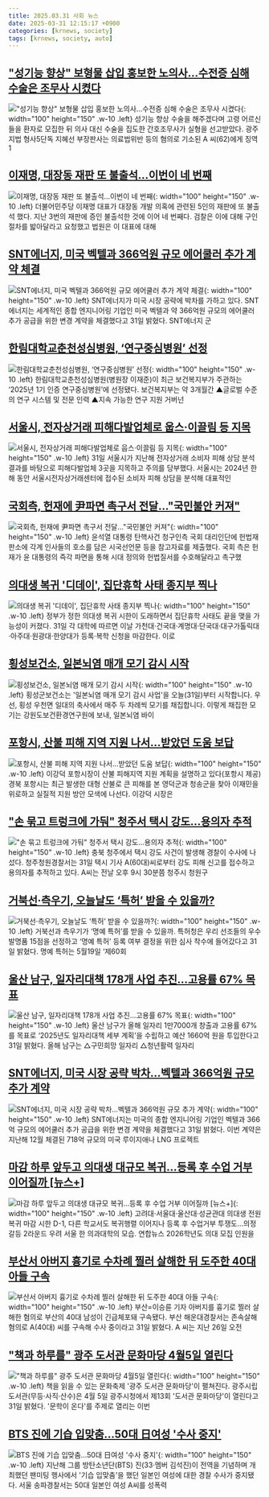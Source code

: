 ```yaml
---
title: 2025.03.31 사회 뉴스
date: 2025-03-31 12:15:17 +0900
categories: [krnews, society]
tags: [krnews, society, auto]
---
```

## ["성기능 향상" 보형물 삽입 홍보한 노의사…수전증 심해 수술은 조무사 시켰다](https://n.news.naver.com/mnews/article/421/0008163226)

!["성기능 향상" 보형물 삽입 홍보한 노의사…수전증 심해 수술은 조무사 시켰다](https://mimgnews.pstatic.net/image/origin/421/2025/03/31/8163226.jpg?type=nf220_150){: width="100" height="150" .w-10 .left}
성기능 향상 수술을 해주겠다며 고령 어르신들을 환자로 모집한 뒤 의사 대신 수술을 집도한 간호조무사가 실형을 선고받았다. 광주지법 형사5단독 지혜선 부장판사는 의료법위반 등의 혐의로 기소된 A 씨(62)에게 징역 1

## [이재명, 대장동 재판 또 불출석…이번이 네 번째](https://n.news.naver.com/mnews/article/666/0000068480)

![이재명, 대장동 재판 또 불출석…이번이 네 번째](https://mimgnews.pstatic.net/image/origin/666/2025/03/31/68480.jpg?type=nf220_150){: width="100" height="150" .w-10 .left}
더불어민주당 이재명 대표가 대장동 개발 의혹에 관련된 5인의 재판에 또 불출석 했다. 지난 3번의 재판에 증인 불출석한 것에 이어 네 번째다. 검찰은 이에 대해 구인절차를 밟아달라고 요청했고 법원은 이 대표에 대해

## [SNT에너지, 미국 벡텔과 366억원 규모 에어쿨러 추가 계약 체결](https://n.news.naver.com/mnews/article/022/0004023597)

![SNT에너지, 미국 벡텔과 366억원 규모 에어쿨러 추가 계약 체결](https://mimgnews.pstatic.net/image/origin/022/2025/03/31/4023597.jpg?type=nf220_150){: width="100" height="150" .w-10 .left}
SNT에너지가 미국 시장 공략에 박차를 가하고 있다. SNT에너지는 세계적인 종합 엔지니어링 기업인 미국 벡텔과 약 366억원 규모의 에어쿨러 추가 공급을 위한 변경 계약을 체결했다고 31일 밝혔다. SNT에너지 군

## [한림대학교춘천성심병원, ‘연구중심병원’ 선정](https://n.news.naver.com/mnews/article/018/0005974623)

![한림대학교춘천성심병원, ‘연구중심병원’ 선정](https://mimgnews.pstatic.net/image/origin/018/2025/03/31/5974623.jpg?type=nf220_150){: width="100" height="150" .w-10 .left}
한림대학교춘천성심병원(병원장 이재준)이 최근 보건복지부가 주관하는 ‘2025년 1기 인증 연구중심병원’에 선정됐다. 보건복지부는 약 3개월간 ▲글로벌 수준의 연구 시스템 및 전문 인력 ▲지속 가능한 연구 지원 거버넌

## [서울시, 전자상거래 피해다발업체로 웁스·이끌림 등 지목](https://n.news.naver.com/mnews/article/003/0013152040)

![서울시, 전자상거래 피해다발업체로 웁스·이끌림 등 지목](https://mimgnews.pstatic.net/image/origin/003/2025/03/31/13152040.jpg?type=nf220_150){: width="100" height="150" .w-10 .left}
31일 서울시가 지난해 전자상거래 소비자 피해 상담 분석 결과를 바탕으로 피해다발업체 3곳을 지목하고 주의를 당부했다. 서울시는 2024년 한 해 동안 서울시전자상거래센터에 접수된 소비자 피해 상담을 분석해 대표적인

## [국회측, 헌재에 尹파면 촉구서 전달…"국민불안 커져"](https://n.news.naver.com/mnews/article/018/0005974731)

![국회측, 헌재에 尹파면 촉구서 전달…"국민불안 커져"](https://mimgnews.pstatic.net/image/origin/018/2025/03/31/5974731.jpg?type=nf220_150){: width="100" height="150" .w-10 .left}
윤석열 대통령 탄핵사건 청구인측 국회 대리인단에 헌법재판소에 각계 인사들의 호소를 담은 시국선언문 등을 참고자료를 제출했다. 국회 측은 헌재가 윤 대통령의 즉각 파면을 통해 시대 정의와 헌법질서를 수호해달라고 촉구했

## [의대생 복귀 '디데이', 집단휴학 사태 종지부 찍나](https://n.news.naver.com/mnews/article/015/0005112711)

![의대생 복귀 '디데이', 집단휴학 사태 종지부 찍나](https://mimgnews.pstatic.net/image/origin/015/2025/03/31/5112711.jpg?type=nf220_150){: width="100" height="150" .w-10 .left}
정부가 정한 의대생 복귀 시한이 도래하면서 집단휴학 사태도 끝을 맺을 가능성이 커졌다. 31일 각 대학에 따르면 이날 가천대·건국대·계명대·단국대·대구가톨릭대·아주대·원광대·한양대가 등록·복학 신청을 마감한다. 이로

## [횡성보건소, 일본뇌염 매개 모기 감시 시작](https://n.news.naver.com/mnews/article/056/0011921626)

![횡성보건소, 일본뇌염 매개 모기 감시 시작](https://mimgnews.pstatic.net/image/origin/056/2025/03/31/11921626.jpg?type=nf220_150){: width="100" height="150" .w-10 .left}
횡성군보건소는 '일본뇌염 매개 모기 감시 사업'을 오늘(31일)부터 시작합니다. 우선, 횡성 우천면 일대의 축사에서 매주 두 차례씩 모기를 채집합니다. 이렇게 채집한 모기는 강원도보건환경연구원에 보내, 일본뇌염 바이

## [포항시, 산불 피해 지역 지원 나서…받았던 도움 보답](https://n.news.naver.com/mnews/article/016/0002449783)

![포항시, 산불 피해 지역 지원 나서…받았던 도움 보답](https://mimgnews.pstatic.net/image/origin/016/2025/03/30/2449783.jpg?type=nf220_150){: width="100" height="150" .w-10 .left}
이강덕 포항시장이 산불 피해지역 지원 계획을 설명하고 있다(포항시 제공) 경북 포항시는 최근 발생한 대형 산불로 큰 피해를 본 영덕군과 청송군을 찾아 이재민을 위로하고 실질적 지원 방안 모색에 나선다. 이강덕 시장은

## ["손 묶고 트렁크에 가둬" 청주서 택시 강도…용의자 추적](https://n.news.naver.com/mnews/article/079/0004008106)

!["손 묶고 트렁크에 가둬" 청주서 택시 강도…용의자 추적](https://mimgnews.pstatic.net/image/origin/079/2025/03/31/4008106.jpg?type=nf220_150){: width="100" height="150" .w-10 .left}
충북 청주에서 택시 강도 사건이 발생해 경찰이 수사에 나섰다. 청주청원경찰서는 31일 택시 기사 A(60대)씨로부터 강도 피해 신고를 접수하고 용의자를 추적하고 있다. A씨는 전날 오후 9시 30분쯤 청주시 청원구

## [거북선·측우기, 오늘날도 ‘특허’ 받을 수 있을까?](https://n.news.naver.com/mnews/article/662/0000065022)

![거북선·측우기, 오늘날도 ‘특허’ 받을 수 있을까?](https://mimgnews.pstatic.net/image/origin/662/2025/03/31/65022.jpg?type=nf220_150){: width="100" height="150" .w-10 .left}
거북선과 측우기가 ‘명예 특허’를 받을 수 있을까. 특허청은 우리 선조들의 우수 발명품 15점을 선정하고 ‘명예 특허’ 등록 여부 결정을 위한 심사 착수에 들어갔다고 31일 밝혔다. 명예 특허는 5월19일 ‘제60회

## [울산 남구, 일자리대책 178개 사업 추진…고용률 67% 목표](https://n.news.naver.com/mnews/article/421/0008162601)

![울산 남구, 일자리대책 178개 사업 추진…고용률 67% 목표](https://mimgnews.pstatic.net/image/origin/421/2025/03/31/8162601.jpg?type=nf220_150){: width="100" height="150" .w-10 .left}
울산 남구가 올해 일자리 1만7000개 창출과 고용률 67%를 목표로 ‘2025년도 일자리대책 세부 계획’을 수립하고 예산 1660억 원을 투입한다고 31일 밝혔다. 올해 남구는 △구민희망 일자리 △청년활력 일자리

## [SNT에너지, 미국 시장 공략 박차…벡텔과 366억원 규모 추가 계약](https://n.news.naver.com/mnews/article/421/0008163261)

![SNT에너지, 미국 시장 공략 박차…벡텔과 366억원 규모 추가 계약](https://mimgnews.pstatic.net/image/origin/421/2025/03/31/8163261.jpg?type=nf220_150){: width="100" height="150" .w-10 .left}
SNT에너지는 미국의 종합 엔지니어링 기업인 벡텔과 366억 규모의 에어쿨러 추가 공급을 위한 변경 계약을 체결했다고 31일 밝혔다. 이번 계약은 지난해 12월 체결된 718억 규모의 미국 루이지애나 LNG 프로젝트

## [마감 하루 앞두고 의대생 대규모 복귀…등록 후 수업 거부 이어질까 [뉴스+]](https://n.news.naver.com/mnews/article/022/0004023389)

![마감 하루 앞두고 의대생 대규모 복귀…등록 후 수업 거부 이어질까 [뉴스+]](https://mimgnews.pstatic.net/image/origin/022/2025/03/30/4023389.jpg?type=nf220_150){: width="100" height="150" .w-10 .left}
고려대·서울대·울산대·성균관대 의대생 전원 복귀 마감 시한 D-1, 다른 학교서도 복귀행렬 이어지나 등록 후 수업거부 투쟁도…의정갈등 2라운드 우려 서울 한 의과대학의 모습. 연합뉴스 2026학년도 의대 모집 인원을

## [부산서 아버지 흉기로 수차례 찔러 살해한 뒤 도주한 40대 아들 구속](https://n.news.naver.com/mnews/article/021/0002699836)

![부산서 아버지 흉기로 수차례 찔러 살해한 뒤 도주한 40대 아들 구속](https://mimgnews.pstatic.net/image/origin/021/2025/03/31/2699836.jpg?type=nf220_150){: width="100" height="150" .w-10 .left}
부산=이승륜 기자 아버지를 흉기로 찔러 살해한 혐의로 부산의 40대 남성이 긴급체포돼 구속됐다. 부산 해운대경찰서는 존속살해 혐의로 A(40대) 씨를 구속해 수사 중이라고 31일 밝혔다. A 씨는 지난 26일 오전

## ["책과 하루를" 광주 도서관 문화마당 4월5일 열린다](https://n.news.naver.com/mnews/article/003/0013152202)

!["책과 하루를" 광주 도서관 문화마당 4월5일 열린다](https://mimgnews.pstatic.net/image/origin/003/2025/03/31/13152202.jpg?type=nf220_150){: width="100" height="150" .w-10 .left}
책을 읽을 수 있는 문화축제 '광주 도서관 문화마당'이 펼쳐진다. 광주시립도서관(무등·사직·산수)은 4월 5일 광주시청에서 제13회 '도서관 문화마당'이 열린다고 31일 밝혔다. '문학이 온다'를 주제로 열리는 이번

## [BTS 진에 기습 입맞춤…50대 日여성 '수사 중지'](https://n.news.naver.com/mnews/article/215/0001203913)

![BTS 진에 기습 입맞춤…50대 日여성 '수사 중지'](https://mimgnews.pstatic.net/image/origin/215/2025/03/31/1203913.jpg?type=nf220_150){: width="100" height="150" .w-10 .left}
지난해 그룹 방탄소년단(BTS) 진(33·멤버 김석진)이 전역을 기념하며 개최했던 팬미팅 행사에서 '기습 입맞춤'을 했던 일본인 여성에 대한 경찰 수사가 중지됐다. 서울 송파경찰서는 50대 일본인 여성 A씨를 성폭력

